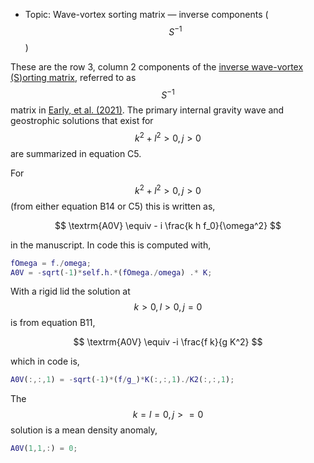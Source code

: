 - Topic: Wave-vortex sorting matrix — inverse components ($$S^{-1}$$)

These are the row 3, column 2 components of the [inverse wave-vortex (S)orting matrix](/transformations/transformations.html), referred to as $$S^{-1}$$ matrix in [Early, et al. (2021)](https://doi.org/10.1017/jfm.2020.995). The primary internal gravity wave and geostrophic solutions that exist for $$k^2+l^2>0, j>0$$ are summarized in equation C5.

For $$k^2+l^2>0, j>0$$ (from either equation B14 or C5) this is written as,

$$
\textrm{A0V} \equiv - i \frac{k h f_0}{\omega^2}
$$

in the manuscript. In code this is computed with,

```matlab
fOmega = f./omega;
A0V = -sqrt(-1)*self.h.*(fOmega./omega) .* K;
```

With a rigid lid the solution at $$k>0, l>0, j=0$$ is from equation B11,

$$
\textrm{A0V} \equiv -i \frac{f k}{g K^2}
$$

which in code is,

```matlab
A0V(:,:,1) = -sqrt(-1)*(f/g_)*K(:,:,1)./K2(:,:,1);
```

The $$k=l=0, j>=0$$ solution is a mean density anomaly,

```matlab
A0V(1,1,:) = 0;
```
